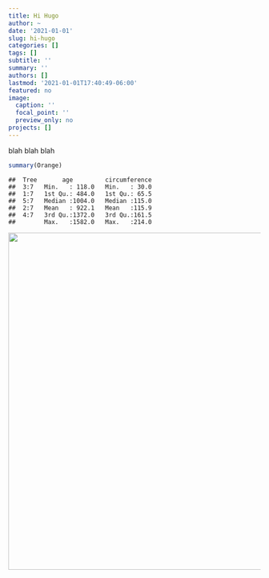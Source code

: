 ```yaml
---
title: Hi Hugo
author: ~
date: '2021-01-01'
slug: hi-hugo
categories: []
tags: []
subtitle: ''
summary: ''
authors: []
lastmod: '2021-01-01T17:40:49-06:00'
featured: no
image:
  caption: ''
  focal_point: ''
  preview_only: no
projects: []
---
```


blah blah blah

```r
summary(Orange)
```

```
##  Tree       age         circumference  
##  3:7   Min.   : 118.0   Min.   : 30.0  
##  1:7   1st Qu.: 484.0   1st Qu.: 65.5  
##  5:7   Median :1004.0   Median :115.0  
##  2:7   Mean   : 922.1   Mean   :115.9  
##  4:7   3rd Qu.:1372.0   3rd Qu.:161.5  
##        Max.   :1582.0   Max.   :214.0
```

<img src="{{< blogdown/postref >}}index_files/figure-html/unnamed-chunk-2-1.png" width="672" />
